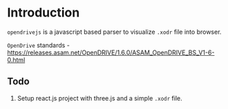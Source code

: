 # Introduction
`opendrivejs` is a javascript based parser to visualize `.xodr` file into browser.

`OpenDrive` standards - https://releases.asam.net/OpenDRIVE/1.6.0/ASAM_OpenDRIVE_BS_V1-6-0.html

## Todo
1. Setup react.js project with three.js and a simple `.xodr` file.